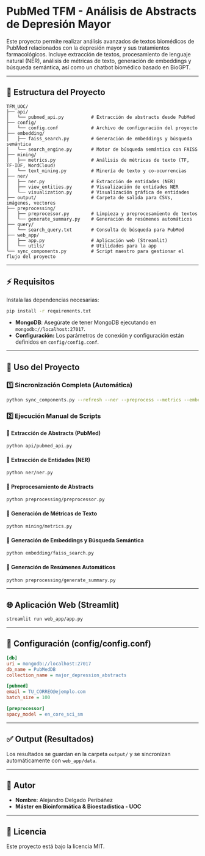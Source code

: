 
# PubMed TFM - Análisis de Abstracts de Depresión Mayor

Este proyecto permite realizar análisis avanzados de textos biomédicos de PubMed relacionados con la depresión mayor y sus tratamientos farmacológicos. Incluye extracción de textos, procesamiento de lenguaje natural (NER), análisis de métricas de texto, generación de embeddings y búsqueda semántica, así como un chatbot biomédico basado en BioGPT.

---

## 🚀 Estructura del Proyecto

```
TFM_UOC/
├── api/
│   └── pubmed_api.py          # Extracción de abstracts desde PubMed
├── config/
│   └── config.conf            # Archivo de configuración del proyecto
├── embedding/
│   ├── faiss_search.py        # Generación de embeddings y búsqueda semántica
│   └── search_engine.py       # Motor de búsqueda semántica con FAISS
├── mining/
│   ├── metrics.py             # Análisis de métricas de texto (TF, TF-IDF, WordCloud)
│   └── text_mining.py         # Minería de texto y co-ocurrencias
├── ner/
│   ├── ner.py                 # Extracción de entidades (NER)
│   ├── view_entities.py       # Visualización de entidades NER
│   └── visualization.py       # Visualización gráfica de entidades
├── output/                    # Carpeta de salida para CSVs, imágenes, vectores
├── preprocessing/
│   ├── preprocessor.py        # Limpieza y preprocesamiento de textos
│   └── generate_summary.py    # Generación de resúmenes automáticos
├── query/
│   └── search_query.txt       # Consulta de búsqueda para PubMed
├── web_app/
│   ├── app.py                 # Aplicación web (Streamlit)
│   └── utils/                 # Utilidades para la app
└── sync_components.py         # Script maestro para gestionar el flujo del proyecto
```

---

## ⚡ Requisitos

Instala las dependencias necesarias:

```bash
pip install -r requirements.txt
```

- **MongoDB**: Asegúrate de tener MongoDB ejecutando en `mongodb://localhost:27017`.
- **Configuración:** Los parámetros de conexión y configuración están definidos en `config/config.conf`.

---

## 🚀 Uso del Proyecto

### 1️⃣ Sincronización Completa (Automática)

```bash
python sync_components.py --refresh --ner --preprocess --metrics --embeddings --summary
```

### 2️⃣ Ejecución Manual de Scripts

#### 🔹 Extracción de Abstracts (PubMed)
```bash
python api/pubmed_api.py
```

#### 🔹 Extracción de Entidades (NER)
```bash
python ner/ner.py
```

#### 🔹 Preprocesamiento de Abstracts
```bash
python preprocessing/preprocessor.py
```

#### 🔹 Generación de Métricas de Texto
```bash
python mining/metrics.py
```

#### 🔹 Generación de Embeddings y Búsqueda Semántica
```bash
python embedding/faiss_search.py
```

#### 🔹 Generación de Resúmenes Automáticos
```bash
python preprocessing/generate_summary.py
```

---

## 🌐 Aplicación Web (Streamlit)

```bash
streamlit run web_app/app.py
```

---

## 🔧 Configuración (config/config.conf)

```ini
[db]
uri = mongodb://localhost:27017
db_name = PubMedDB
collection_name = major_depression_abstracts

[pubmed]
email = TU_CORREO@ejemplo.com
batch_size = 100

[preprocessor]
spacy_model = en_core_sci_sm
```

---

## ✅ Output (Resultados)

Los resultados se guardan en la carpeta `output/` y se sincronizan automáticamente con `web_app/data`.

---

## 📌 Autor

- **Nombre:** Alejandro Delgado Peribáñez
- **Máster en Bioinformática & Bioestadistica - UOC**

---

## 📄 Licencia

Este proyecto está bajo la licencia MIT.